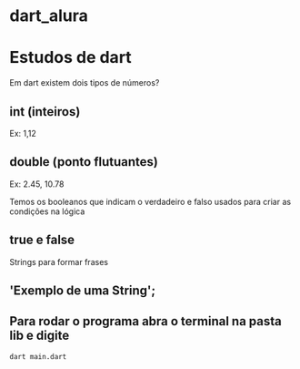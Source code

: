# dart_alura
# Estudos de dart

Em dart existem dois tipos de números?
## int (inteiros)
Ex:  1,12
## double (ponto flutuantes)
Ex: 2.45, 10.78 

Temos os booleanos que indicam o verdadeiro e falso usados para criar as condições na lógica
## true e false

Strings para formar frases
## 'Exemplo de uma String';
## Para rodar o programa abra o terminal na pasta lib e digite

```
dart main.dart
```	


